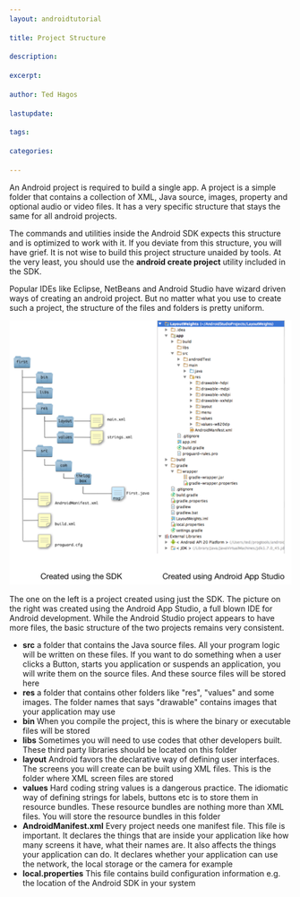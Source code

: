 ```yaml
---
layout: androidtutorial

title: Project Structure

description: 

excerpt: 

author: Ted Hagos

lastupdate: 

tags:

categories:

---
```



An Android project is required to build a single app. A project is a
simple folder that contains a collection of XML, Java source, images,
property and optional audio or video files. It has a very specific
structure that stays the same for all android projects.

The commands and utilities inside the Android SDK expects this structure
and is optimized to work with it. If you deviate from this structure,
you will have grief. It is not wise to build this project structure
unaided by tools. At the very least, you should use the **android create
project** utility included in the SDK.

Popular IDEs like Eclipse, NetBeans and Android Studio have wizard
driven ways of creating an android project. But no matter what you use
to create such a project, the structure of the files and folders is
pretty uniform.

![android-project-structure.png](../images/android-project-structure.png)

The one on the left is a project created using just the SDK. The picture
on the right was created using the Android App Studio, a full blown IDE
for Android development. While the Android Studio project appears to
have more files, the basic structure of the two projects remains very
consistent.

- **src** a folder that contains the Java source files. All your program logic
    will be written on these files. If you want to do something when a
    user clicks a Button, starts you application or suspends an
    application, you will write them on the source files. And these
    source files will be stored here
- **res** a folder that contains other folders like "res", "values" and some
    images. The folder names that says "drawable" contains images that
    your application may use
- **bin** When you compile the project, this is where the binary or executable
    files will be stored
- **libs** Sometimes you will need to use codes that other developers built.
    These third party libraries should be located on this folder
- **layout** Android favors the declarative way of defining user interfaces. The
    screens you will create can be built using XML files. This is the
    folder where XML screen files are stored
- **values** Hard coding string values is a dangerous practice. The idiomatic way
    of defining strings for labels, buttons etc is to store them in
    resource bundles. These resource bundles are nothing more than XML
    files. You will store the resource bundles in this folder
- **AndroidManifest.xml** Every project needs one manifest file. This file is important. It
    declares the things that are inside your application like how many
    screens it have, what their names are. It also affects the things
    your application can do. It declares whether your application can
    use the network, the local storage or the camera for example
- **local.properties** This file contains build configuration information e.g. the location
    of the Android SDK in your system

